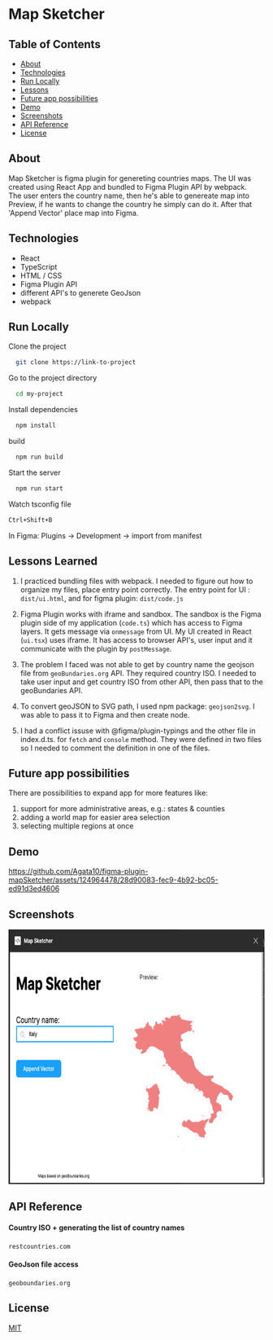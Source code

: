 # Map Sketcher

## Table of Contents

- [About](#about)
- [Technologies](#technologies)
- [Run Locally](#run-locally)
- [Lessons](#lessons-learned)
- [Future app possibilities](#possibilities)
- [Demo](#demo)
- [Screenshots](#screenshots)
- [API Reference](#api-reference)
- [License](#license)

## About

Map Sketcher is figma plugin for genereting countries maps.
The UI was created using React App and bundled to Figma Plugin API by webpack.\
The user enters the country name, then he's able to genereate map into Preview, if he wants to change the country he simply can do it. After that 'Append Vector' place map into Figma.

## Technologies

- React
- TypeScript
- HTML / CSS
- Figma Plugin API
- different API's to generete GeoJson
- webpack

## Run Locally

Clone the project

```bash
  git clone https://link-to-project
```

Go to the project directory

```bash
  cd my-project
```

Install dependencies

```bash
  npm install
```

build

```bash
  npm run build
```

Start the server

```bash
  npm run start
```

Watch tsconfig file

```bash
Ctrl+Shift+B
```

In Figma:
Plugins -> Development -> import from manifest

## Lessons Learned

1. I practiced bundling files with webpack. I needed to figure out how to organize my files, place entry point correctly.
   The entry point for UI : `dist/ui.html`, and for figma plugin: `dist/code.js`

2. Figma Plugin works with iframe and sandbox. The sandbox is the Figma plugin side of my application (`code.ts`) which has access to Figma layers. It gets message via `onmessage` from UI. My UI created in React (`ui.tsx`) uses iframe. It has access to browser API's, user input and it communicate with the plugin by `postMessage`.

3. The problem I faced was not able to get by country name the geojson file from `geoBundaries.org` API. They required country ISO. I needed to take user input and get country ISO from other API, then pass that to the geoBundaries API.

4. To convert geoJSON to SVG path, I used npm package: `geojson2svg`. I was able to pass it to Figma and then create node.

5. I had a conflict issuse with @figma/plugin-typings and the other file in index.d.ts. for `fetch` and `console` method. They were defined in two files so I needed to comment the definition in one of the files.

## Future app possibilities

There are possibilities to expand app for more features like:

1. support for more administrative areas, e.g.: states & counties
2. adding a world map for easier area selection
3. selecting multiple regions at once

## Demo


https://github.com/Agata10/figma-plugin-mapSketcher/assets/124964478/28d90083-fec9-4b92-bc05-ed91d3ed4606



## Screenshots

<img src="/src/assets/screenshot.png" width="700" height="500">

## API Reference

#### Country ISO + generating the list of country names

`restcountries.com`

#### GeoJson file access

`geoboundaries.org`

## License

[MIT](/LICENSE)
